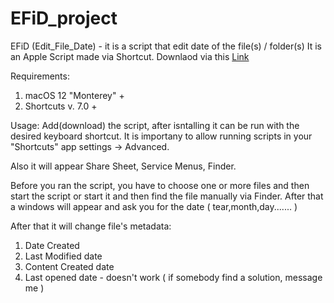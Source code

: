 # EFiD_project

EFiD (Edit_File_Date) - it is a script that edit date of the file(s) / folder(s)
It is an Apple Script made via Shortcut.
Downlaod via this <a href="https://www.icloud.com/shortcuts/10eb9e79778f49e8b4f9ce04072a404b">Link</a>

Requirements: 
1) macOS 12 "Monterey" +
2) Shortcuts v. 7.0 +

Usage:
Add(download) the script, after isntalling it can be run with the desired keyboard shortcut.
It is importany to allow running scripts in your "Shortcuts" app settings -> Advanced.
 
Also it will appear Share Sheet, Service Menus, Finder.

Before you ran the script, you have to choose one or more files and then start the script or start it and then find the file manually via Finder.
After that a windows will appear and ask you for the date ( tear,month,day....... )

After that it will change file's metadata:
1) Date Created
2) Last Modified date
3) Content Created date
4) Last opened date - doesn't work ( if somebody find a solution, message me )
